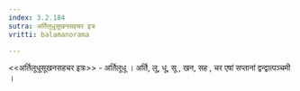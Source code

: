 ```yaml
---
index: 3.2.184
sutra: अर्तिलूधूसूखनसहचर इत्रः
vritti: balamanorama

---
```

<<अर्तिलूधूसूखनसहचर इत्रः>> - अर्तिलूधू । अर्ति, लू, धू, सू , खन, सह , चर एषां सप्तानां द्वन्द्वात्पञ्चमी ।